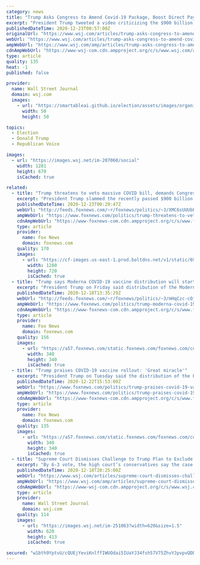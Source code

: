 ```yaml
---
category: news
title: "Trump Asks Congress to Amend Covid-19 Package, Boost Direct Payments"
excerpt: "President Trump tweeted a video criticizing the $900 billion coronavirus relief legislation passed by Congress, calling for lawmakers to increase direct payments to Americans to $2,000 from $600."
publishedDateTime: 2020-12-23T00:57:00Z
originalUrl: "https://www.wsj.com/articles/trump-asks-congress-to-amend-covid-19-package-boost-direct-payments-11608684702"
webUrl: "https://www.wsj.com/articles/trump-asks-congress-to-amend-covid-19-package-boost-direct-payments-11608684702"
ampWebUrl: "https://www.wsj.com/amp/articles/trump-asks-congress-to-amend-covid-19-package-boost-direct-payments-11608684702"
cdnAmpWebUrl: "https://www-wsj-com.cdn.ampproject.org/c/s/www.wsj.com/amp/articles/trump-asks-congress-to-amend-covid-19-package-boost-direct-payments-11608684702"
type: article
quality: 135
heat: -1
published: false

provider:
  name: Wall Street Journal
  domain: wsj.com
  images:
    - url: "https://smartableai.github.io/election/assets/images/organizations/wsj.com-50x50.jpg"
      width: 50
      height: 50

topics:
  - Election
  - Donald Trump
  - Republican Voice

images:
  - url: "https://images.wsj.net/im-207060/social"
    width: 1281
    height: 670
    isCached: true

related:
  - title: "Trump threatens to veto massive COVID bill, demands Congress make this big change"
    excerpt: "President Trump slammed the recently passed $900 billion COVID-19 relief package as a \"disgrace\" on Tuesday evening, urging Congress amend the bill to increase the direct payments given to Americans."
    publishedDateTime: 2020-12-23T00:29:47Z
    webUrl: "http://feeds.foxnews.com/~r/foxnews/politics/~3/XMC6sUUUbPM/trump-threatens-to-veto-massive-covid-bill"
    ampWebUrl: "https://www.foxnews.com/politics/trump-threatens-to-veto-massive-covid-bill.amp"
    cdnAmpWebUrl: "https://www-foxnews-com.cdn.ampproject.org/c/s/www.foxnews.com/politics/trump-threatens-to-veto-massive-covid-bill.amp"
    type: article
    provider:
      name: Fox News
      domain: foxnews.com
    quality: 170
    images:
      - url: "https://cf-images.us-east-1.prod.boltdns.net/v1/static/694940094001/814418a1-08c9-4bed-b7c7-fdab0625619e/0c6fe622-1cb6-4599-a598-7e8010fec20a/1280x720/match/image.jpg"
        width: 1280
        height: 720
        isCached: true
  - title: "Trump says Moderna COVID-19 vaccine distribution will start 'immediately,' signals to Europe vaccines to come"
    excerpt: "President Trump on Friday said distribution of the Moderna vaccine will start \"immediately\" after it was \"overwhelmingly approved\" this week, while signaling to European nations that have been \"hit hard\" that coronavirus vaccines would be \"on their way\" to them, as well."
    publishedDateTime: 2020-12-18T13:35:29Z
    webUrl: "http://feeds.foxnews.com/~r/foxnews/politics/~3/mHqCzc-cOj0/trump-moderna-covid-19-vaccine-distribution-start-immediately-europe-to-come"
    ampWebUrl: "https://www.foxnews.com/politics/trump-moderna-covid-19-vaccine-distribution-start-immediately-europe-to-come.amp"
    cdnAmpWebUrl: "https://www-foxnews-com.cdn.ampproject.org/c/s/www.foxnews.com/politics/trump-moderna-covid-19-vaccine-distribution-start-immediately-europe-to-come.amp"
    type: article
    provider:
      name: Fox News
      domain: foxnews.com
    quality: 156
    images:
      - url: "https://a57.foxnews.com/static.foxnews.com/foxnews.com/content/uploads/2020/10/340/340/brooke-singman-headshot.jpg?ve=1&tl=1"
        width: 340
        height: 340
        isCached: true
  - title: "Trump praises COVID-19 vaccine rollout: 'Great miracle'"
    excerpt: "President Trump on Tuesday said the distribution of the Pfizer and Moderna coronavirus vaccines is going \"very smoothly,\" calling the efforts of his administration to complete vaccines against COVID-19 a \"great miracle."
    publishedDateTime: 2020-12-22T15:53:00Z
    webUrl: "https://www.foxnews.com/politics/trump-praises-covid-19-vaccine-rollout-great-miracle"
    ampWebUrl: "https://www.foxnews.com/politics/trump-praises-covid-19-vaccine-rollout-great-miracle.amp"
    cdnAmpWebUrl: "https://www-foxnews-com.cdn.ampproject.org/c/s/www.foxnews.com/politics/trump-praises-covid-19-vaccine-rollout-great-miracle.amp"
    type: article
    provider:
      name: Fox News
      domain: foxnews.com
    quality: 135
    images:
      - url: "https://a57.foxnews.com/static.foxnews.com/foxnews.com/content/uploads/2020/10/340/340/brooke-singman-headshot.jpg?ve=1&tl=1"
        width: 340
        height: 340
        isCached: true
  - title: "Supreme Court Dismisses Challenge to Trump Plan to Exclude Illegal Immigrants From Congressional Reapportionment"
    excerpt: "By 6-3 vote, the high court’s conservatives say the case is premature until it is clear that the outgoing administration could implement the policy."
    publishedDateTime: 2020-12-18T20:25:00Z
    webUrl: "https://www.wsj.com/articles/supreme-court-dismisses-challenge-to-trump-plan-to-exclude-illegal-immigrants-from-congressional-reapportionment-11608305125?mod=breakingnews"
    ampWebUrl: "https://www.wsj.com/amp/articles/supreme-court-dismisses-challenge-to-trump-plan-to-exclude-illegal-immigrants-from-congressional-reapportionment-11608305125"
    cdnAmpWebUrl: "https://www-wsj-com.cdn.ampproject.org/c/s/www.wsj.com/amp/articles/supreme-court-dismisses-challenge-to-trump-plan-to-exclude-illegal-immigrants-from-congressional-reapportionment-11608305125"
    type: article
    provider:
      name: Wall Street Journal
      domain: wsj.com
    quality: 114
    images:
      - url: "https://images.wsj.net/im-251063?width=620&size=1.5"
        width: 620
        height: 413
        isCached: true

secured: "w1bth9YptvU/cQUEjYeviKnlffIWUOdai5IUaYJ34fsh57V75ZhvYJpvpvQDDZ31o4Qh3LAefJMDoy6dECCp756nniHSCyjOTpwn7S5BvrmYMkaXpuYrSpzX6kPeuBAHzlJHAXZVdSS2l+7uLV/vc4NlKv1bw3HepFiUumDEwuiZQrs+pFR1XSsTzO6PNS/Gd1Swh+fwVBYPzMFtipNx9gShBzXzPdiqjvj4Ys6K0IPOrFC9yeZwAoSUMpahA4R02+SUg/+3ujglgeElkJNSiEUpTOFUSKz3kaaqrMqOLxkQRmg9KcVw9kyia7kVcQhiv0/MDsEEGqQ78a6L0WFZu/N0oze4iykHjmc8bUSEZaU=;ZjITUZ7Gv1ixvbCIQL3YgQ=="
---
```


